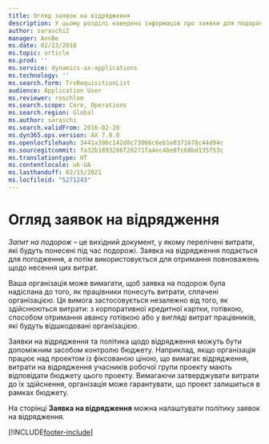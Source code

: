 ```yaml
---
title: Огляд заявок на відрядження
description: У цьому розділі наведено інформацію про заявки для подорожі. У заявці на подорож документуються заплановані витрати на подорож.
author: saraschi2
manager: AnnBe
ms.date: 02/23/2018
ms.topic: article
ms.prod: ''
ms.service: dynamics-ax-applications
ms.technology: ''
ms.search.form: TrvRequisitionList
audience: Application User
ms.reviewer: roschlom
ms.search.scope: Core, Operations
ms.search.region: Global
ms.author: saraschi
ms.search.validFrom: 2016-02-28
ms.dyn365.ops.version: AX 7.0.0
ms.openlocfilehash: 3441a386c142d8c73066c6eb1e0371678c44d94c
ms.sourcegitcommit: fa32b1893286f20271fa4ec4be8fc68bd135f53c
ms.translationtype: HT
ms.contentlocale: uk-UA
ms.lasthandoff: 02/15/2021
ms.locfileid: "5271243"
---
```

# <a name="travel-requisitions-overview"></a>Огляд заявок на відрядження

*Запит на подорож* – це вихідний документ, у якому перелічені витрати, які будуть понесені під час подорожі. Заявка на відрядження подається для погодження, а потім використовується для отримання повноважень щодо несення цих витрат.

Ваша організація може вимагати, щоб заявка на подорож була надіслана до того, як працівники понесуть витрати, сплачені організацією. Ця вимога застосовується незалежно від того, як здійснюються витрати: з корпоративної кредитної картки, готівкою, способом отримання авансу готівкою або у вигляді витрат працівників, які будуть відшкодовані організацією.

Заявки на відрядження та політика щодо відрядження можуть бути допоміжним засобом контролю бюджету. Наприклад, якщо організація працює над проектом із фіксованою ціною, що вимагає відрядження, витрати на відрядження учасників робочої групи проекту мають відповідати бюджету цього проекту. Вимагаючи затверджувати витрати до їх здійснення, організація може гарантувати, що проект залишиться в рамках бюджету.

На сторінці **Заявка на відрядження** можна налаштувати політику заявок на відрядження.


[!INCLUDE[footer-include](../includes/footer-banner.md)]